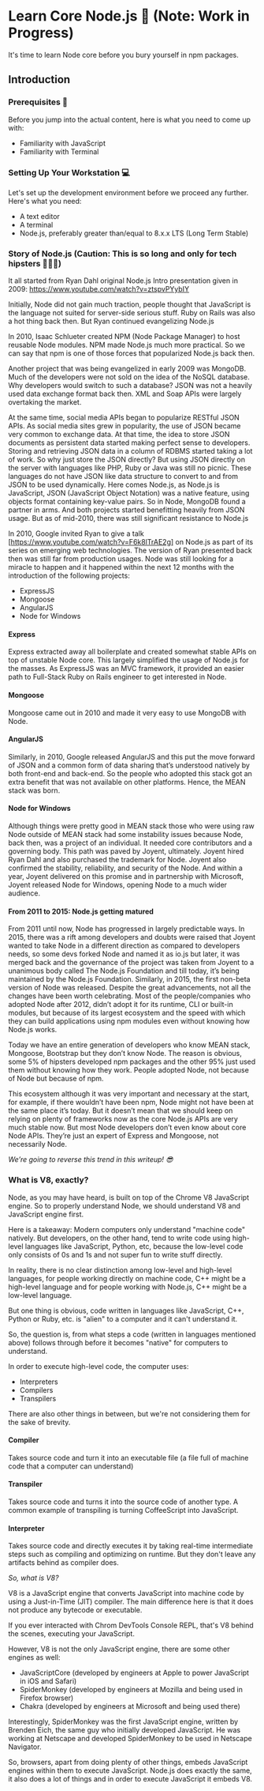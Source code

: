 # Learn Core Node.js 🚀 (Note: Work in Progress)
It's time to learn Node core before you bury yourself in npm packages.

## Introduction

### Prerequisites 🚧
Before you jump into the actual content, here is what you need to come up with:

* Familiarity with JavaScript
* Familiarity with Terminal

### Setting Up Your Workstation 💻
Let's set up the development environment before we proceed any further. Here's what you need:

* A text editor
* A terminal
* Node.js, preferably greater than/equal to 8.x.x LTS (Long Term Stable)

### Story of Node.js (Caution: This is so long and only for tech hipsters 👨🏻‍💻)
It all started from Ryan Dahl original Node.js Intro presentation given in 2009: https://www.youtube.com/watch?v=ztspvPYybIY

Initially, Node did not gain much traction, people thought that JavaScript is the language not suited for server-side serious stuff. Ruby on Rails was also a hot thing back then. But Ryan continued evangelizing Node.js

In 2010, Isaac Schlueter created NPM (Node Package Manager) to host reusable Node modules. NPM made Node.js much more practical. So we can say that npm is one of those forces that popularized Node.js back then.

Another project that was being evangelized in early 2009 was MongoDB. Much of the developers were not sold on the idea of the NoSQL database. Why developers would switch to such a database? JSON was not a heavily used data exchange format back then. XML and Soap APIs were largely overtaking the market.

At the same time, social media APIs began to popularize RESTful JSON APIs. As social media sites grew in popularity, the use of JSON became very common to exchange data. At that time, the idea to store JSON documents as persistent data started making perfect sense to developers. Storing and retrieving JSON data in a column of RDBMS started taking a lot of work. So why just store the JSON directly? 
But using JSON directly on the server with languages like PHP, Ruby or Java was still no picnic. These languages do not have JSON like data structure to convert to and from JSON to be used dynamically. Here comes Node.js, as Node.js is JavaScript, JSON (JavaScript Object Notation) was a native feature, using objects format containing key-value pairs. So in Node, MongoDB found a partner in arms. And both projects started benefitting heavily from JSON usage. But as of mid-2010, there was still significant resistance to Node.js

In 2010, Google invited Ryan to give a talk [https://www.youtube.com/watch?v=F6k8lTrAE2g] on Node.js as part of its series on emerging web technologies. The version of Ryan presented back then was still far from production usages. Node was still looking for a miracle to happen and it happened within the next 12 months with the introduction of the following projects:
* ExpressJS
* Mongoose
* AngularJS
* Node for Windows

#### Express
Express extracted away all boilerplate and created somewhat stable APIs on top of unstable Node core. This largely simplified the usage of Node.js for the masses. As ExpressJS was an MVC framework, it provided an easier path to Full-Stack Ruby on Rails engineer to get interested in Node.

#### Mongoose
Mongoose came out in 2010 and made it very easy to use MongoDB with Node.

#### AngularJS
Similarly, in 2010, Google released AngularJS and this put the move forward of JSON and a common form of data sharing that’s understood natively by both front-end and back-end.
So the people who adopted this stack got an extra benefit that was not available on other platforms. Hence, the MEAN stack was born.

#### Node for Windows
Although things were pretty good in MEAN stack those who were using raw Node outside of MEAN stack had some instability issues because Node, back then, was a project of an individual. It needed core contributors and a governing body.
This path was paved by Joyent, ultimately. Joyent hired Ryan Dahl and also purchased the trademark for Node. Joyent also confirmed the stability, reliability, and security of the Node.
And within a year, Joyent delivered on this promise and in partnership with Microsoft, Joyent released Node for Windows, opening Node to a much wider audience.

#### From 2011 to 2015: Node.js getting matured
From 2011 until now, Node has progressed in largely predictable ways.
In 2015, there was a rift among developers and doubts were raised that Joyent wanted to take Node in a different direction as compared to developers needs, so some devs forked Node and named it as io.js but later, it was merged back and the governance of the project was taken from Joyent to a unanimous body called The Node.js Foundation and till today, it’s being maintained by the Node.js Foundation.
Similarly, in 2015, the first non-beta version of Node was released.
Despite the great advancements, not all the changes have been worth celebrating. Most of the people/companies who adopted Node after 2012, didn’t adopt it for its runtime, CLI or built-in modules, but because of its largest ecosystem and the speed with which they can build applications using npm modules even without knowing how Node.js works.

Today we have an entire generation of developers who know MEAN stack, Mongoose, Bootstrap but they don’t know Node. The reason is obvious, some 5% of hipsters developed npm packages and the other 95% just used them without knowing how they work. People adopted Node, not because of Node but because of npm.

This ecosystem although it was very important and necessary at the start, for example, if there wouldn’t have been npm, Node might not have been at the same place it’s today. But it doesn’t mean that we should keep on relying on plenty of frameworks now as the core Node.js APIs are very much stable now. But most Node developers don’t even know about core Node APIs. They’re just an expert of Express and Mongoose, not necessarily Node.

*We’re going to reverse this trend in this writeup! 😎*

### What is V8, exactly?

Node, as you may have heard, is built on top of the Chrome V8 JavaScript engine. So to properly understand Node, we should understand V8 and JavaScript engine first.

Here is a takeaway: Modern computers only understand "machine code" natively. But developers, on the other hand, tend to write code using high-level languages like JavaScript, Python, etc, because the low-level code only consists of 0s and 1s and not super fun to write stuff directly.

In reality, there is no clear distinction among low-level and high-level languages, for people working directly on machine code, C++ might be a high-level language and for people working with Node.js, C++ might be a low-level language.

But one thing is obvious, code written in languages like JavaScript, C++, Python or Ruby, etc. is "alien" to a computer and it can't understand it.

So, the question is, from what steps a code (written in languages mentioned above) follows through before it becomes "native" for computers to understand.

In order to execute high-level code, the computer uses:

* Interpreters
* Compilers
* Transpilers

There are also other things in between, but we're not considering them for the sake of brevity.

#### Compiler
Takes source code and turn it into an executable file (a file full of machine code that a computer can understand)

#### Transpiler
Takes source code and turns it into the source code of another type. A common example of transpiling is turning CoffeeScript into JavaScript.

#### Interpreter
Takes source code and directly executes it by taking real-time intermediate steps such as compiling and optimizing on runtime. But they don't leave any artifacts behind as compiler does.

*So, what is V8?*

V8 is a JavaScript engine that converts JavaScript into machine code by using a Just-in-Time (JIT) compiler. The main difference here is that it does not produce any bytecode or executable.

If you ever interacted with Chrom DevTools Console REPL, that's V8 behind the scenes, executing your JavaScript.

However, V8 is not the only JavaScript engine, there are some other engines as well:

* JavaScriptCore (developed by engineers at Apple to power JavaScript in iOS and Safari)
* SpiderMonkey (developed by engineers at Mozilla and being used in Firefox browser)
* Chakra (developed by engineers at Microsoft and being used there)

Interestingly, SpiderMonkey was the first JavaScript engine, written by Brenden Eich, the same guy who initially developed JavaScript. He was working at Netscape and developed SpiderMonkey to be used in Netscape Navigator.

So, browsers, apart from doing plenty of other things, embeds JavaScript engines within them to execute JavaScript.
Node.js does exactly the same, it also does a lot of things and in order to execute JavaScript it embeds V8.
